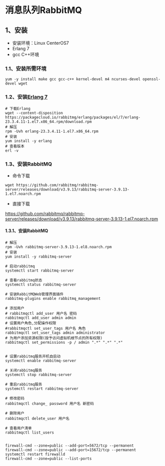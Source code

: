 # 消息队列RabbitMQ

## 1、安装

* 安装环境：Linux CenterOS7
* Erlang 7
* gcc C++环境

### 1.1、安装所需环境

````shell
yum -y install make gcc gcc-c++ kernel-devel m4 ncurses-devel openssl-devel wget
````



### 1.2、安装[Erlang 7](https://packagecloud.io/rabbitmq/erlang)

````shell
# 下载Erlang
wget --content-disposition https://packagecloud.io/rabbitmq/erlang/packages/el/7/erlang-23.3.4.11-1.el7.x86_64.rpm/download.rpm
# 解压
rpm -Uvh erlang-23.3.4.11-1.el7.x86_64.rpm
# 安装
yum install -y erlang
# 查看版本
erl -v
````

### 1.3、安装RabbitMQ

* 命令下载

````shell
wget https://github.com/rabbitmq/rabbitmq-server/releases/download/v3.9.13/rabbitmq-server-3.9.13-1.el7.noarch.rpm
````

* 直接下载

https://github.com/rabbitmq/rabbitmq-server/releases/download/v3.9.13/rabbitmq-server-3.9.13-1.el7.noarch.rpm

#### 1.3.1、安装RabbitMQ

````shell
# 解压
rpm -Uvh rabbitmq-server-3.9.13-1.el8.noarch.rpm
# 安装
yum install -y rabbitmq-server

# 启动rabbitmq
systemctl start rabbitmq-server

# 查看rabbitmq状态
systemctl status rabbitmq-server

# 安装RabbitMQWeb管理界面插件
rabbitmq-plugins enable rabbitmq_management

# 添加用户
# rabbitmqctl add_user 用户名 密码
rabbitmqctl add_user admin admin
# 设置用户角色,分配操作权限
#rabbitmqctl set_user_tags 用户名 角色
rabbitmqctl set_user_tags admin administrator
# 为用户添加资源权限(授予访问虚拟机根节点的所有权限)
rabbitmqctl set_permissions -p / admin ".*" ".*" ".*"


# 设置rabbitmq服务开机自启动
systemctl enable rabbitmq-server

# 关闭rabbitmq服务
systemctl stop rabbitmq-server

# 重启rabbitmq服务
systemctl restart rabbitmq-server

# 修改密码
rabbitmqctl change_ password 用户名 新密码

# 删除用户
rabbitmqctl delete_user 用户名

# 查看用户清单
rabbitmqctl list_users


firewall-cmd --zone=public --add-port=5672/tcp --permanent
firewall-cmd --zone=public --add-port=15672/tcp --permanent
systemctl restart firewalld
firewall-cmd --zone=public --list-ports


````

